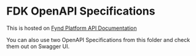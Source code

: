 # FDK OpenAPI Specifications

This is hosted on [Fynd Platform API Documentation](https://documentation.jiogamesstore.com/en/api-doc)

You can also use two OpenAPI Specifications from this folder and check them out on Swagger UI.
